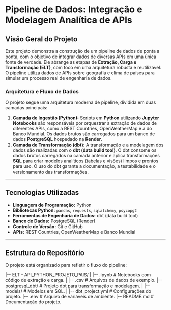 # Pipeline de Dados: Integração e Modelagem Analítica de APIs

## Visão Geral do Projeto
Este projeto demonstra a construção de um pipeline de dados de ponta a ponta, com o objetivo de integrar dados de diversas APIs em uma única fonte de verdade. Ele abrange as etapas de **Extração, Carga e Transformação (ELT)**, com foco em uma arquitetura robusta e reutilizável. O pipeline utiliza dados de APIs sobre geografia e clima de países para simular um processo real de engenharia de dados.

### Arquitetura e Fluxo de Dados
O projeto segue uma arquitetura moderna de pipeline, dividida em duas camadas principais:

1.  **Camada de Ingestão (Python):** Scripts em **Python** utilizando **Jupyter Notebooks** são responsáveis por orquestrar a extração de dados de diferentes APIs,
                                  como a REST Countries, OpenWeatherMap e a do Banco Mundial. Os dados brutos são carregados para um banco de dados **PostgreSQL** hospedado na **Render**.
2.  **Camada de Transformação (dbt):** A transformação e a modelagem dos dados são realizadas com o **dbt (data build tool)**. O dbt consome os dados brutos carregados na camada anterior 
                                       e aplica transformações **SQL** para criar modelos analíticos (tabelas e visões) limpos e prontos para uso. O uso do dbt garante a documentação, a testabilidade e o versionamento das transformações.

---

## Tecnologias Utilizadas
-   **Linguagem de Programação:** Python
-   **Bibliotecas Python:** `pandas`, `requests`, `sqlalchemy`, `psycopg2`
-   **Ferramentas de Engenharia de Dados:** dbt (data build tool)
-   **Banco de Dados:** PostgreSQL (Render)
-   **Controle de Versão:** Git e GitHub
-   **APIs:** REST Countries, OpenWeatherMap e Banco Mundial

---

## Estrutura do Repositório
O projeto está organizado para refletir o fluxo do pipeline:

|-- ELT - API_PYTHON_PROJETO_PAIS/
|   |-- .ipynb                      # Notebooks com código de extração e carga.
|   |-- .csv                        # Arquivos de dados de exemplo.
|-- postgresql_dbt/                 # Projeto dbt para transformação e modelagem.
|   |-- models/                     # Modelos em SQL.
|   |-- dbt_project.yml             # Configurações do projeto.
|-- .env                            # Arquivo de variáveis de ambiente.
|-- README.md                       # Documentação do projeto.